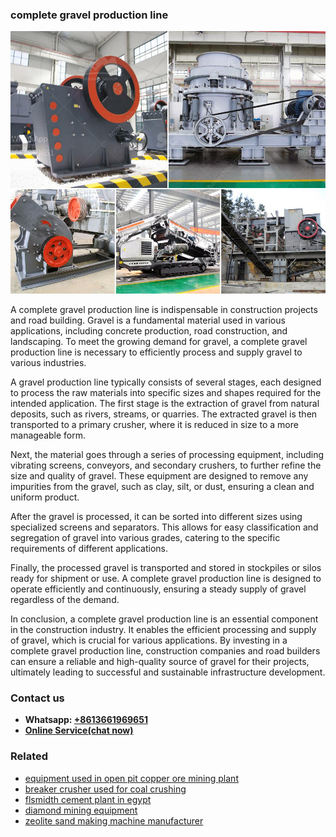 <h3>complete gravel production line</h3><img src='1706767985.jpg' alt=''><p>A complete gravel production line is indispensable in construction projects and road building. Gravel is a fundamental material used in various applications, including concrete production, road construction, and landscaping. To meet the growing demand for gravel, a complete gravel production line is necessary to efficiently process and supply gravel to various industries.</p><p>A gravel production line typically consists of several stages, each designed to process the raw materials into specific sizes and shapes required for the intended application. The first stage is the extraction of gravel from natural deposits, such as rivers, streams, or quarries. The extracted gravel is then transported to a primary crusher, where it is reduced in size to a more manageable form.</p><p>Next, the material goes through a series of processing equipment, including vibrating screens, conveyors, and secondary crushers, to further refine the size and quality of gravel. These equipment are designed to remove any impurities from the gravel, such as clay, silt, or dust, ensuring a clean and uniform product.</p><p>After the gravel is processed, it can be sorted into different sizes using specialized screens and separators. This allows for easy classification and segregation of gravel into various grades, catering to the specific requirements of different applications.</p><p>Finally, the processed gravel is transported and stored in stockpiles or silos ready for shipment or use. A complete gravel production line is designed to operate efficiently and continuously, ensuring a steady supply of gravel regardless of the demand.</p><p>In conclusion, a complete gravel production line is an essential component in the construction industry. It enables the efficient processing and supply of gravel, which is crucial for various applications. By investing in a complete gravel production line, construction companies and road builders can ensure a reliable and high-quality source of gravel for their projects, ultimately leading to successful and sustainable infrastructure development.</p><h3>Contact us</h3><ul><li><strong>Whatsapp:&nbsp;<a href="https://wa.me/8613661969651">+8613661969651</a></strong></li><li><a href="https://swt.shibang-china.com/?git&amp;zhl&amp;complete gravel production line"><strong>Online Service(chat now)</strong></a></li></ul><h3>Related</h3><ul><li><a href='equipment used in open pit copper ore mining plant.md'>equipment used in open pit copper ore mining plant</a></li><li><a href='breaker crusher used for coal crushing.md'>breaker crusher used for coal crushing</a></li><li><a href='flsmidth cement plant in egypt.md'>flsmidth cement plant in egypt</a></li><li><a href='diamond mining equipment.md'>diamond mining equipment</a></li><li><a href='zeolite sand making machine manufacturer.md'>zeolite sand making machine manufacturer</a></li></ul>